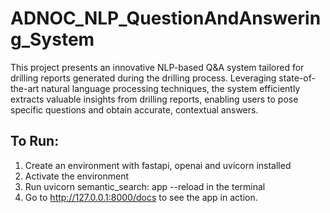 # ADNOC_NLP_QuestionAndAnswering_System
This project presents an innovative NLP-based Q&amp;A system tailored for drilling reports generated during the drilling process. Leveraging state-of-the-art natural language processing techniques, the system efficiently extracts valuable insights from drilling reports, enabling users to pose specific questions and obtain accurate, contextual answers.
## To Run:
1. Create an environment with fastapi, openai and uvicorn installed
2. Activate the environment
3. Run uvicorn semantic_search: app --reload in the terminal
4. Go to http://127.0.0.1:8000/docs to see the app in action.
